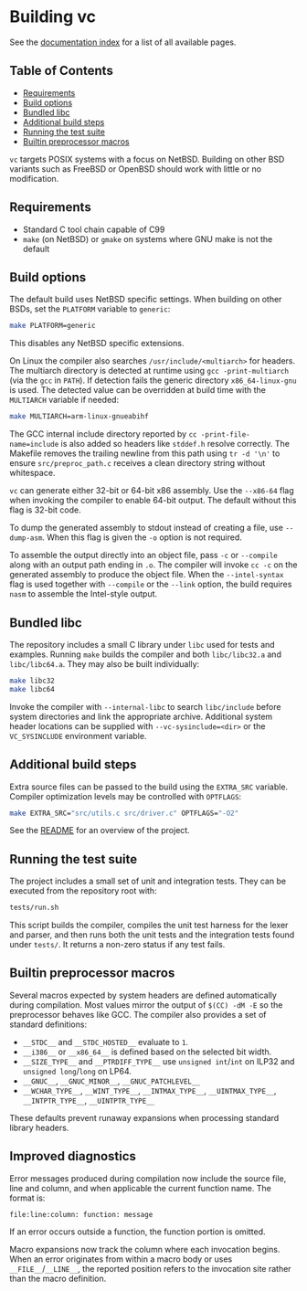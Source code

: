 # Building vc

See the [documentation index](README.md) for a list of all available pages.

## Table of Contents

- [Requirements](#requirements)
- [Build options](#build-options)
- [Bundled libc](#bundled-libc)
- [Additional build steps](#additional-build-steps)
- [Running the test suite](#running-the-test-suite)
- [Builtin preprocessor macros](#builtin-preprocessor-macros)

`vc` targets POSIX systems with a focus on NetBSD. Building on other BSD
variants such as FreeBSD or OpenBSD should work with little or no
modification.

## Requirements

- Standard C tool chain capable of C99
- `make` (on NetBSD) or `gmake` on systems where GNU make is not the
  default

## Build options

The default build uses NetBSD specific settings. When building on other
BSDs, set the `PLATFORM` variable to `generic`:

```sh
make PLATFORM=generic
```

This disables any NetBSD specific extensions.

On Linux the compiler also searches `/usr/include/<multiarch>` for headers.
The multiarch directory is detected at runtime using `gcc -print-multiarch`
(via the `gcc` in `PATH`). If detection fails the generic directory
`x86_64-linux-gnu` is used.  The detected value can be overridden at build time
with the `MULTIARCH` variable if needed:

```sh
make MULTIARCH=arm-linux-gnueabihf
```

The GCC internal include directory reported by `cc -print-file-name=include`
is also added so headers like `stddef.h` resolve correctly. The Makefile
removes the trailing newline from this path using `tr -d '\n'` to ensure
`src/preproc_path.c` receives a clean directory string without whitespace.

`vc` can generate either 32-bit or 64-bit x86 assembly. Use the
`--x86-64` flag when invoking the compiler to enable 64-bit output. The
default without this flag is 32-bit code.

To dump the generated assembly to stdout instead of creating a file, use
`--dump-asm`. When this flag is given the `-o` option is not required.

To assemble the output directly into an object file, pass `-c` or
`--compile` along with an output path ending in `.o`. The compiler will
invoke `cc -c` on the generated assembly to produce the object file.
When the `--intel-syntax` flag is used together with `--compile` or the
`--link` option, the build requires `nasm` to assemble the Intel-style
output.

## Bundled libc

The repository includes a small C library under `libc` used for tests and
examples. Running `make` builds the compiler and both `libc/libc32.a` and
`libc/libc64.a`. They may also be built individually:

```sh
make libc32
make libc64
```

Invoke the compiler with `--internal-libc` to search `libc/include` before
system directories and link the appropriate archive. Additional system
header locations can be supplied with `--vc-sysinclude=<dir>` or the
`VC_SYSINCLUDE` environment variable.

## Additional build steps

Extra source files can be passed to the build using the `EXTRA_SRC`
variable. Compiler optimization levels may be controlled with
`OPTFLAGS`:

```sh
make EXTRA_SRC="src/utils.c src/driver.c" OPTFLAGS="-O2"
```

See the [README](../README.md) for an overview of the project.

## Running the test suite

The project includes a small set of unit and integration tests. They can be
executed from the repository root with:

```sh
tests/run.sh
```

This script builds the compiler, compiles the unit test harness for the lexer
and parser, and then runs both the unit tests and the integration tests found
under `tests/`. It returns a non-zero status if any test fails.

## Builtin preprocessor macros

Several macros expected by system headers are defined automatically during
compilation. Most values mirror the output of `$(CC) -dM -E` so the
preprocessor behaves like GCC.  The compiler also provides a set of standard
definitions:

- `__STDC__` and `__STDC_HOSTED__` evaluate to `1`.
- `__i386__` or `__x86_64__` is defined based on the selected bit width.
- `__SIZE_TYPE__` and `__PTRDIFF_TYPE__` use `unsigned int`/`int` on ILP32 and
  `unsigned long`/`long` on LP64.
- `__GNUC__`, `__GNUC_MINOR__`, `__GNUC_PATCHLEVEL__`
- `__WCHAR_TYPE__`, `__WINT_TYPE__`, `__INTMAX_TYPE__`, `__UINTMAX_TYPE__`,
  `__INTPTR_TYPE__`, `__UINTPTR_TYPE__`

These defaults prevent runaway expansions when processing standard library
headers.

## Improved diagnostics

Error messages produced during compilation now include the source file,
line and column, and when applicable the current function name.  The
format is:

```
file:line:column: function: message
```

If an error occurs outside a function, the function portion is omitted.

Macro expansions now track the column where each invocation begins.  When
an error originates from within a macro body or uses `__FILE__`/`__LINE__`,
the reported position refers to the invocation site rather than the macro
definition.
